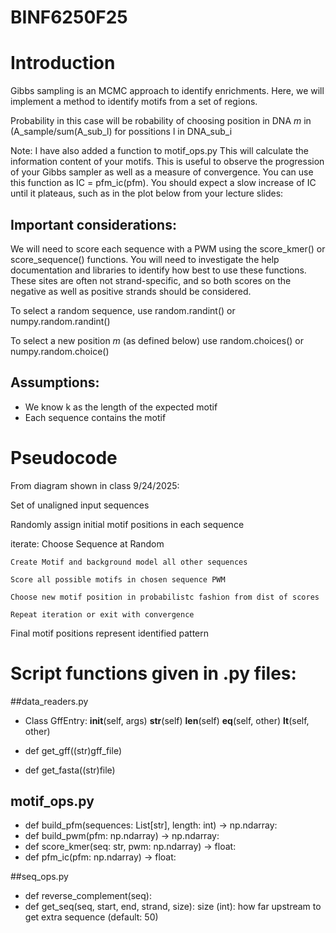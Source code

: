 # BINF6250F25

# Introduction

Gibbs sampling is an MCMC approach to identify enrichments. Here, we will implement a method to identify motifs from a set of regions.

Probability in this case will be robability of choosing position in DNA _m_ in (A_sample/sum(A_sub_l) for possitions l in DNA_sub_i

Note: I have also added a function to motif_ops.py This will calculate 
the information content of your motifs. This is useful to observe the 
progression of your Gibbs sampler as well as a measure of convergence. 
You can use this function as IC = pfm_ic(pfm). You should expect a 
slow increase of IC until it plateaus, such as in the plot below from 
your lecture slides:

## Important considerations:

We will need to score each sequence with a PWM using the score_kmer() or 
score_sequence() functions.  You will need to investigate the help
documentation and libraries to identify how best to use these functions.
These sites are often not strand-specific, and so both scores on the 
negative as well as positive strands should be considered.

To select a random sequence, use random.randint() or 
numpy.random.randint()

To select a new position $m$ (as defined below) use random.choices() or 
numpy.random.choice()

## Assumptions:

* We know k as the length of the expected motif
* Each sequence contains the motif

# Pseudocode
From diagram shown in class 9/24/2025:

Set of unaligned input sequences

Randomly assign initial motif positions in each sequence

iterate:
    Choose Sequence at Random
    
    Create Motif and background model all other sequences
    
    Score all possible motifs in chosen sequence PWM
    
    Choose new motif position in probabilistc fashion from dist of scores
    
    Repeat iteration or exit with convergence

Final motif positions represent identified pattern

# Script functions given in .py files:

##data_readers.py
* Class GffEntry:
    __init__(self, args)
    __str__(self)
    __len__(self)
    __eq__(self, other)
    __lt__(self, other)

* def get_gff((str)gff_file)
* def get_fasta((str)file)

## motif_ops.py
* def build_pfm(sequences: List[str], length: int) -> np.ndarray:
* def build_pwm(pfm: np.ndarray) -> np.ndarray:
* def score_kmer(seq: str, pwm: np.ndarray) -> float:
* def pfm_ic(pfm: np.ndarray) -> float:

##seq_ops.py
* def reverse_complement(seq):
* def get_seq(seq, start, end, strand, size):
        size (int): how far upstream to get extra sequence (default: 50)
        

